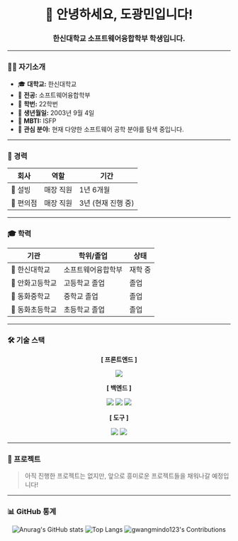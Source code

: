 <div align="center">
  
# 👋 안녕하세요, 도광민입니다!
### 한신대학교 소프트웨어융합학부 학생입니다.

</div>

---

### 👨‍💻 자기소개

- 🎓 **대학교:** 한신대학교
- 🏫 **전공:** 소프트웨어융합학부
- 📅 **학번:** 22학번
- 🎂 **생년월일:** 2003년 9월 4일
- 👤 **MBTI:** ISFP
- 🤔 **관심 분야:** 현재 다양한 소프트웨어 공학 분야를 탐색 중입니다.

---

### 💼 경력

| 회사 | 역할 | 기간 |
|---|---|---|
| 🍨 설빙 | 매장 직원 | 1년 6개월 |
| 🏪 편의점 | 매장 직원 | 3년 (현재 진행 중) |

---

### 🎓 학력

| 기관 | 학위/졸업 | 상태 |
|---|---|---|
| 🏫 한신대학교 | 소프트웨어융합학부 | 재학 중 |
| 🏫 안화고등학교 | 고등학교 졸업 | 졸업 |
| 🏫 동화중학교 | 중학교 졸업 | 졸업 |
| 🏫 동화초등학교 | 초등학교 졸업 | 졸업 |

---

### 🛠️ 기술 스택

<div align="center">
  
**[ 프론트엔드 ]**

<img src="https://img.shields.io/badge/HTML5-E34F26?style=for-the-badge&logo=html5&logoColor=white">

**[ 백엔드 ]**

<img src="https://img.shields.io/badge/Node.js-339933?style=for-the-badge&logo=Node.js&logoColor=white">
<img src="https://img.shields.io/badge/Python-3776AB?style=for-the-badge&logo=python&logoColor=white">
<img src="https://img.shields.io/badge/Java-007396?style=for-the-badge&logo=java&logoColor=white">

**[ 도구 ]**


<img src="https://img.shields.io/badge/Github-181717?style=for-the-badge&logo=github&logoColor=white">
<img src="https://img.shields.io/badge/VSCode-007ACC?style=for-the-badge&logo=visualstudiocode&logoColor=white">

</div>

---

### 🚀 프로젝트

> 아직 진행한 프로젝트는 없지만, 앞으로 흥미로운 프로젝트들을 채워나갈 예정입니다!

---

### 📊 GitHub 통계

<div align="center">

![Anurag's GitHub stats](https://github-readme-stats.vercel.app/api?username=gwangmindo123&show_icons=true&theme=radical)
![Top Langs](https://github-readme-stats.vercel.app/api/top-langs/?username=gwangmindo123&layout=compact&theme=radical)
![gwangmindo123's Contributions](https://github.pumbas.net/api/contributions/gwangmindo123?colour=fe428e&bgColour=141321&dotColour=a9fef7)

</div>